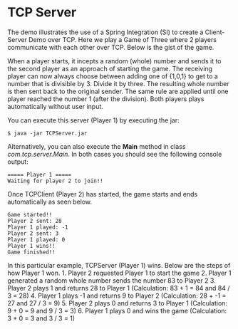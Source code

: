 TCP Server
==========

The demo illustrates the use of a Spring Integration (SI) to create a Client-Server Demo over TCP. Here we play a Game of Three where 2 players communicate with each other over TCP. Below is the gist of the game.

When a player starts, it incepts a random (whole) number and sends it to the second player as an approach of starting the game.
The receiving player can now always choose between adding one of {­1,0,1} to get to a number that is divisible by 3. Divide it by three. The resulting whole number is then sent back to the original sender. The same rule are applied until one player reached the number 1 (after the division). Both players plays automatically without user input. 

You can execute this server (Player 1) by executing the jar:

    $ java -jar TCPServer.jar

Alternatively, you can also execute the **Main** method in class *com.tcp.server.Main*. In both cases you should see the following console output:

	===== Player 1 =====
	Waiting for player 2 to join!!

Once TCPClient (Player 2) has started, the game starts and ends automatically as seen below.

    Game started!!
	Player 2 sent: 28
	Player 1 played: -1
	Player 2 sent: 3
	Player 1 played: 0
	Player 1 wins!!
	Game finished!!

In this particular example, TCPServer (Player 1) wins. Below are the steps of how Player 1 won.
	1. Player 2 requested Player 1 to start the game
	2. Player 1 generated a random whole number sends the number 83 to Player 2
	3. Player 2 plays 1 and returns 28 to Player 1 (Calculation: 83 + 1 = 84 and 84 / 3 = 28)
	4. Player 1 plays -1 and returns 9 to Player 2 (Calculation: 28 + -1 = 27 and 27 / 3 = 9)
	5. Player 2 plays 0 and returns 3 to Player 1 (Calculation: 9 + 0 = 9 and 9 / 3 = 3)
	6. Player 1 plays 0 and wins the game (Calculation: 3 + 0 = 3 and 3 / 3 = 1)
 
